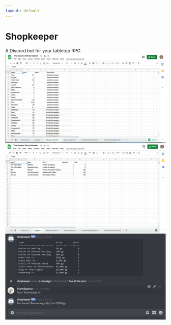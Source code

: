```yaml
---
layout: default
---
```

# Shopkeeper
A Discord bot for your tabletop RPG
![image](/assets/shop_sheet.png)
![image](/assets/ledger_sheet.png)
![image](/assets/shopkeeper_example.png)
